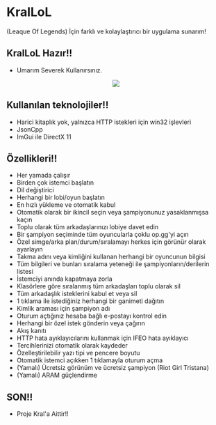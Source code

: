 # KralLoL
 (Leaque Of Legends) İçin farklı ve kolaylaştırıcı bir uygulama sunarım!
 
## KralLoL Hazır!!
* Umarım Severek Kullanırsınız.
<div align = "center"> <img src = "https://raw.githubusercontent.com/Emre37destan/KralLoL/main/KralLoL1.png"> </div>


## Kullanılan teknolojiler!!

* Harici kitaplık yok, yalnızca HTTP istekleri için win32 işlevleri
* JsonCpp
* ImGui ile DirectX 11

## Özellikleri!!

* Her yamada çalışır
* Birden çok istemci başlatın
* Dil değiştirici
* Herhangi bir lobi/oyun başlatın
* En hızlı yükleme ve otomatik kabul
* Otomatik olarak bir ikincil seçin veya şampiyonunuz yasaklanmışsa kaçın
* Toplu olarak tüm arkadaşlarınızı lobiye davet edin
* Bir şampiyon seçiminde tüm oyuncularla çoklu op.gg'yi açın
* Özel simge/arka plan/durum/sıralamayı herkes için görünür olarak ayarlayın
* Takma adını veya kimliğini kullanan herhangi bir oyuncunun bilgisi
* Tüm bilgileri ve bunları sıralama yeteneği ile şampiyonların/derilerin listesi
* İstemciyi anında kapatmaya zorla
* Klasörlere göre sıralanmış tüm arkadaşları toplu olarak sil
* Tüm arkadaşlık isteklerini kabul et veya sil
* 1 tıklama ile istediğiniz herhangi bir ganimeti dağıtın
* Kimlik araması için şampiyon adı
* Oturum açtığınız hesaba bağlı e-postayı kontrol edin
* Herhangi bir özel istek gönderin veya çağırın
* Akış kanıtı
* HTTP hata ayıklayıcılarını kullanmak için IFEO hata ayıklayıcı
* Tercihlerinizi otomatik olarak kaydeder
* Özelleştirilebilir yazı tipi ve pencere boyutu
* Otomatik istemci açıkken 1 tıklamayla oturum açma
* (Yamalı) Ücretsiz görünüm ve ücretsiz şampiyon (Riot Girl Tristana)
* (Yamalı) ARAM güçlendirme

## SON!!
* Proje Kral'a Aittir!!
